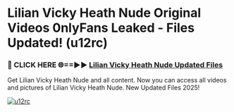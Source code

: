 # Lilian Vicky Heath Nude Original Videos 0nlyFans Leaked - Files Updated! (u12rc)

<h3>🔴 CLICK HERE 🌐==►► <a href="https://tinyurl.com/52m3yx9h" rel="nofollow">Lilian Vicky Heath Nude Updated Files</a></h3>

Get Lilian Vicky Heath Nude and all content. Now you can access all videos and pictures of Lilian Vicky Heath Nude. New Updated Files 2025!

[![u12rc](https://i.imgur.com/TnHtlc8.gif)](https://tinyurl.com/52m3yx9h)
